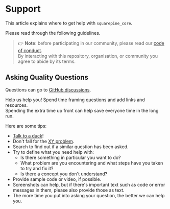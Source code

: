 # Support

This article explains where to get help with `squarepine_core`.

Please read through the following guidelines.

> 👉 **Note**: before participating in our community, please read our [code of conduct](https://github.com/SquarePine/squarepine_core/blob/main/CODE_OF_CONDUCT.md).
> <br>By interacting with this repository, organisation, or community you agree to abide by its terms.

## Asking Quality Questions

Questions can go to [GitHub discussions](https://github.com/SquarePine/squarepine_core/discussions).

Help us help you! Spend time framing questions and add links and resources.
<br>Spending the extra time up front can help save everyone time in the long run.

Here are some tips:

* [Talk to a duck](https://rubberduckdebugging.com)!
* Don't fall for the [XY problem](https://meta.stackexchange.com/questions/66377/what-is-the-xy-problem/66378#66378).
* Search to find out if a similar question has been asked.
* Try to define what you need help with:
  * Is there something in particular you want to do?
  * What problem are you encountering and what steps have you taken to try and fix it?
  * Is there a concept you don't understand?
* Provide sample code or video, if possible.
* Screenshots can help, but if there's important text such as code or error messages in them, please also provide those as text.
* The more time you put into asking your question, the better we can help you.
